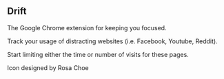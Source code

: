 ## Drift

The Google Chrome extension for keeping you focused.

Track your usage of distracting websites (i.e. Facebook, Youtube, Reddit).

Start limiting either the time or number of visits for these pages.

Icon designed by Rosa Choe
